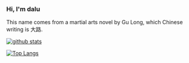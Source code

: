 ### Hi, I'm dalu

This name comes from a martial arts novel by Gu Long, which Chinese writing is 大路.

[![github stats](https://github-readme-stats.vercel.app/api?username=dalu98)](https://github.com/dalu/github-readme-stats)

[![Top Langs](https://github-readme-stats.vercel.app/api/top-langs/?username=dalu98)](https://github.com/dalu98/github-readme-stats)
